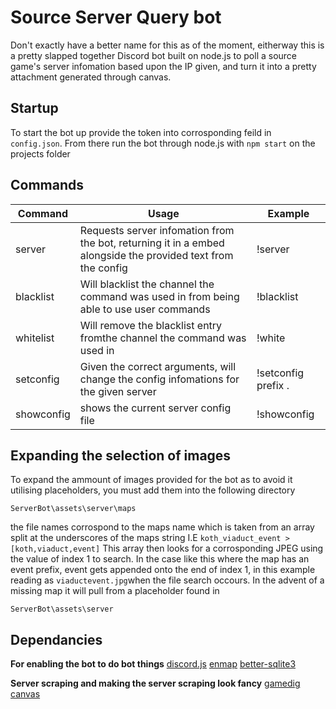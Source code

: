 ﻿# Source Server Query bot
Don't exactly have a better name for this as of the moment, eitherway this is a pretty slapped together Discord bot built on node.js to poll a source game's server infomation based upon the IP given, and turn it into a pretty attachment generated through canvas.

## Startup
To start the bot up provide the token into corrosponding feild in `config.json`. From there run the bot through node.js with `npm start` on the projects folder

## Commands
|Command| Usage | Example|
|--| -- | -- |
| server | Requests server infomation from the bot, returning it in a embed alongside the provided text from the config | !server |
|blacklist|Will blacklist the channel the command was used in from being able to use user commands|!blacklist
|whitelist|Will remove the blacklist entry fromthe channel the command was used in|!white
|setconfig|Given the correct arguments, will change the config infomations for the given server| !setconfig prefix .|
|showconfig|shows the current server config file|!showconfig|

## Expanding the selection of images
To expand the ammount of images provided for the bot as to avoid it utilising placeholders, you must add them into the following directory

    ServerBot\assets\server\maps
the file names corrospond to the maps name which is taken from an array split at the underscores of the maps string I.E `koth_viaduct_event > [koth,viaduct,event]` This array then looks for a corrosponding JPEG using the value of index 1 to search. In the case like this where the map has an event prefix, event gets appended onto the end of index 1, in this example reading as `viaductevent.jpg`when the file search occours. In the advent of a missing map it will pull from a placeholder found in

    ServerBot\assets\server

## Dependancies
**For enabling the bot to do bot things**
[discord.js](https://www.npmjs.com/package/discord.js)
[enmap](https://www.npmjs.com/package/enmap)
[better-sqlite3](https://www.npmjs.com/package/better-sqlite3)

**Server scraping and making the server scraping look fancy**
[gamedig](https://www.npmjs.com/package/gamedig)
[canvas](https://www.npmjs.com/package/canvas)
